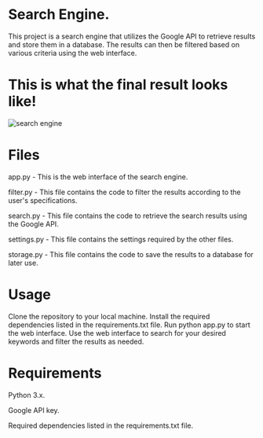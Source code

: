 # Search Engine.
This project is a search engine that utilizes the Google API to retrieve results and store them in a database. The results can then be filtered based on various criteria using the web interface.

# This is what the final result looks like!

![search engine](https://user-images.githubusercontent.com/107145145/216852164-2329899a-0f6f-4eb3-8a17-0a5c70860e6b.jpg)
# Files
app.py - This is the web interface of the search engine.

filter.py - This file contains the code to filter the results according to the user's specifications.

search.py - This file contains the code to retrieve the search results using the Google API.

settings.py - This file contains the settings required by the other files.

storage.py - This file contains the code to save the results to a database for later use.

# Usage
Clone the repository to your local machine.
Install the required dependencies listed in the requirements.txt file.
Run python app.py to start the web interface.
Use the web interface to search for your desired keywords and filter the results as needed.
# Requirements
 Python 3.x.
 
 Google API key.
 
 Required dependencies listed in the requirements.txt file.
